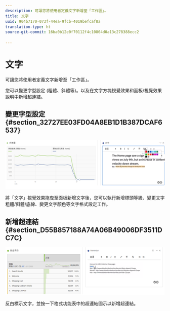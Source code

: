 ```yaml
---
description: 可讓您將使用者定義文字新增至「工作區」。
title: 文字
uuid: 904b7170-073f-44ea-9fcb-4019befcaf8a
translation-type: ht
source-git-commit: 16ba0b12e0f70112f4c10804d0a13c278388ecc2

---
```



# 文字

可讓您將使用者定義文字新增至「工作區」。

您可以變更字型設定 (粗體、斜體等)。以及在文字方塊視覺效果和面板/視覺效果說明中新增超連結。

## 變更字型設定 {#section_32727EE03FD04A8EB1D1B387DCAF6537}

![](assets/rich-text1.png)

將「文字」視覺效果拖曳至面板新增文字後，您可以執行新增標頭等級、變更文字粗體/斜體/底線、變更文字顏色等文字格式設定工作。

## 新增超連結 {#section_D55B857188A74A06B49006DF3511DC7C}

![](assets/rich-text2.png)

反白標示文字，並按一下格式功能表中的超連結圖示以新增超連結。
